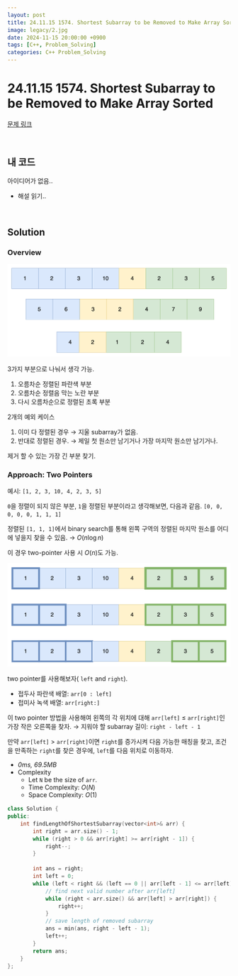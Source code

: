 ```yaml
---
layout: post
title: 24.11.15 1574. Shortest Subarray to be Removed to Make Array Sorted
image: legacy/2.jpg
date: 2024-11-15 20:00:00 +0900
tags: [C++, Problem_Solving]
categories: C++ Problem_Solving
---
```


# 24.11.15 1574. Shortest Subarray to be Removed to Make Array Sorted
[문제 링크](https://leetcode.com/problems/minimized-maximum-of-products-distributed-to-any-store/description/)

<br/>

## 내 코드
아이디어가 없음..
- 해설 읽기..

<br/>

## Solution
### Overview
![alt text](/images/2024-11-15/image.png)

3가지 부분으로 나눠서 생각 가능.
1. 오름차순 정렬된 파란색 부분
2. 오름차순 정렬음 막는 노란 부분
3. 다시 오름차순으로 정렬된 초록 부분

2개의 예외 케이스
1. 이미 다 정렬된 경우 $\rightarrow$ 지울 subarray가 없음.
2. 반대로 정렬된 경우. $\rightarrow$ 제일 첫 원소만 남기거나 가장 마지막 원소만 남기거나.

제거 할 수 있는 가장 긴 부분 찾기.

### Approach: Two Pointers
예시: `[1, 2, 3, 10, 4, 2, 3, 5]`

`0`을 정렬이 되지 않은 부분, `1`을 정렬된 부분이라고 생각해보면, 다음과 같음. `[0, 0, 0, 0, 0, 1, 1, 1]`

정렬된 `[1, 1, 1]`에서 binary search를 통해 왼쪽 구역의 정렬된 마지막 원소를 어디에 넣을지 찾을 수 있음. $\rightarrow$ $O(n \log n)$

이 경우 two-pointer 사용 시 $O(n)$도 가능.

![alt text](/images/2024-11-15/image-1.png)

two pointer를 사용해보자( `left` and `right`).

- 접두사 파란색 배열: `arr[0 : left]`
- 접미사 녹색 배열: `arr[right:]`

이 two pointer 방법을 사용해여 왼쪽의 각 위치에 대해 `arr[left]` $\leq$ `arr[right]`인 가장 작은 오른쪽을 찾자. $\rightarrow$ 지워야 할 subarray 길이: `right - left - 1`

만약 `arr[left]` $>$ `arr[right]`이면 `right`를 증가시켜 다음 가능한 매칭을 찾고, 조건을 만족하는 `right`를 찾은 경우에, `left`를 다음 위치로 이동하자.

- *0ms, 69.5MB*
- Complexity
  - Let `N` be the size of `arr`.
  - Time Complexity: $O(N)$
  - Space Complexity: $O(1)$

```cpp
class Solution {
public:
    int findLengthOfShortestSubarray(vector<int>& arr) {
        int right = arr.size() - 1;
        while (right > 0 && arr[right] >= arr[right - 1]) {
            right--;
        }

        int ans = right;
        int left = 0;
        while (left < right && (left == 0 || arr[left - 1] <= arr[left])) {
            // find next valid number after arr[left]
            while (right < arr.size() && arr[left] > arr[right]) {
                right++;
            }
            // save length of removed subarray
            ans = min(ans, right - left - 1);
            left++;
        }
        return ans;
    }
};
```
<br/>
